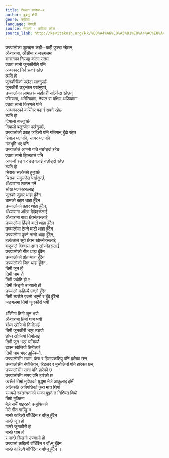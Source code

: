 ```yaml
---
title: नेल्सन मन्डेला–२
author: दुबसु क्षेत्री
genre: कविता
language: नेपाली
source: नेपाली - कविता कोश
source_link: http://kavitakosh.org/kk/%E0%A4%A6%E0%A5%81%E0%A4%AC%E0%A4%B8%E0%A5%81_%E0%A4%95%E0%A5%8D%E0%A4%B7%E0%A5%87%E0%A4%A4%E0%A5%8D%E0%A4%B0%E0%A5%80
---
```


उज्यालोका फूलहरू कहीँ--कहीँ फुल्दा रहेछन्  
अँध्यारामा, औँसीमा र जङ्गलमा  
शासनका निस्पट्ट काला रातमा  
एउटा सानो जूनकीरीले पनि  
अन्धकार चिर्न सक्ने रहेछ  
त्यति हो  
जूनकीरीको पखेटा लाग्नुपर्छ  
जूनकीरी उडुन्जेल पर्खनुपर्छ,  
उज्यालोका लाभाहरू जहाँतहीँ सल्किँदा रहेछन्  
एसियामा, अमेरिकामा, नेपाल वा दक्षिण अफ्रिकामा  
एउटा सानो किरणले पनि  
अन्धकारको कसिँगर बढार्न सक्ने रहेछ  
त्यति हो  
दियालो बाल्नुपर्छ  
दियालो बलुन्जेल पर्खनुपर्छ,  
उज्यालोको प्रवाह जहिल्यै पनि गतिमान् हुँदो रहेछ  
हिमाल भए पनि, सागर भए पनि  
मरुभूमि भए पनि  
उज्यालोले आफ्नो गति नछोड्दो रहेछ  
एउटा सानो झिल्काले पनि  
आफनो रङ्ग र ढङ्गलाई नछोड्दो रहेछ  
त्यति हो  
चिराक सल्केको हुनुपर्छ  
चिराक सकुन्जेल पर्खनुपर्छ,  
अँध्यारामा शासन गर्ने  
सोख भएकाहरूलाई  
जूनको जुहार थाहा हुँदैन  
घामको बहार थाहा हुँदैन  
उज्यालोको प्रहार थाहा हुँदैन,  
अँध्यारामा आँखा देख्नेहरूलाई  
अँध्यारामा बाटा छेक्नेहरूलाई  
उज्यालोमा हिँड्ने बाटो थाहा हुँदैन  
उज्यालोमा टेक्ने माटो थाहा हुँदैन  
उज्यालोमा पुज्ने नासो थाहा हुँदैन,  
हत्केलाले सूर्य छेक्न खोज्नेहरूलाई  
बन्दुकले विश्वास दाग्न खोज्नेहरूलाई  
उज्यालोको गीत थाहा हुँदैन  
उज्यालोको प्रीत थाहा हुँदैन  
उज्यालोको जित थाहा हुँदैन,  
तिमी जून हौ  
तिमी घाम हौ  
तिमी ज्योति हौ र  
तिमी सिङ्गो उज्यालो हौ  
उज्यालो कहिल्यै एक्लो हुँदैन  
तिमी त्यसैले एक्लो भएनौ र हुँदै हुँदैनौ  
जङ्गलमा तिमी जूनकीरी भयौ  
   
औँसीमा तिमी जून भयौ  
अँध्यारामा तिमी घाम भयौ  
बाँध्न खोजियो तिमीलाई  
तिमी जूनकीरी भएर उड्यौ  
छोप्न खोजियो तिमीलाई  
तिमी जून भएर चम्कियौ  
ढाक्न खोजियो तिमीलाई  
तिमी घाम भएर झुल्कियौ,  
उज्यालोसँग रावण, कंस र हिरण्यकशिपु पनि हारेका छन्  
उज्यालोसँग नेपोलियन, हिटलर र मुसोलिनी पनि हारेका छन्  
उज्यालोसँग सत्ता पनि हारेको छ  
उज्यालोसँग समय पनि हारेको छ  
त्यसैले तिम्रो मुक्तिको युद्धमा मैले आफूलाई होमेँ  
अलिकति अघिपछिको कुरा मात्र थियो  
समयले स्वतन्त्रताको भाका बुझ्ने त निश्चित थियो  
तिम्रो मुक्तिमा  
मैले सधैँ गाइरहने उन्मुक्तिको  
मेरो गीत गाउँछु म  
मान्छे कहिल्यै बाँधिँदैन र बाँध्नु हुँदैन  
मान्छे जून हो  
मान्छे जूनकीरी हो  
मान्छे घाम हो  
र मान्छे सिङ्गो उज्यालो हो  
उज्यालो कहिल्यै बाँधिँदैन र बाँध्नु हुँदैन  
मान्छे कहिल्यै बाँधिँदैन र बाँध्नु हुँदैन ।
